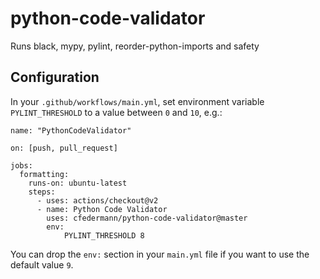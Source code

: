 # python-code-validator
Runs black, mypy, pylint, reorder-python-imports and safety

## Configuration
In your `.github/workflows/main.yml`, set environment variable `PYLINT_THRESHOLD` to a value between `0` and `10`, e.g.:

    name: "PythonCodeValidator"
    
    on: [push, pull_request]
    
    jobs:
      formatting:
        runs-on: ubuntu-latest
        steps:
          - uses: actions/checkout@v2
          - name: Python Code Validator
            uses: cfedermann/python-code-validator@master
            env:
                PYLINT_THRESHOLD 8

You can drop the `env:` section in your `main.yml` file if you want to use the default value `9`.
